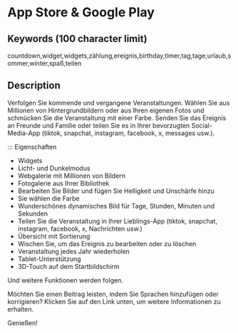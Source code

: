 # App Store & Google Play

## Keywords (100 character limit)
countdown,widget,widgets,zählung,ereignis,birthday,timer,tag,tage,urlaub,sommer,winter,spaß,teilen

## Description
Verfolgen Sie kommende und vergangene Veranstaltungen.
Wählen Sie aus Millionen von Hintergrundbildern oder aus Ihren eigenen Fotos und schmücken Sie die Veranstaltung mit einer Farbe.
Senden Sie das Ereignis an Freunde und Familie oder teilen Sie es in Ihrer bevorzugten Social-Media-App (tiktok, snapchat, instagram, facebook, x, messages usw.).

::: Eigenschaften
- Widgets
- Licht- und Dunkelmodus
- Webgalerie mit Millionen von Bildern
- Fotogalerie aus Ihrer Bibliothek
- Bearbeiten Sie Bilder und fügen Sie Helligkeit und Unschärfe hinzu
- Sie wählen die Farbe
- Wunderschönes dynamisches Bild für Tage, Stunden, Minuten und Sekunden
- Teilen Sie die Veranstaltung in Ihrer Lieblings-App (tiktok, snapchat, instagram, facebook, x, Nachrichten usw.)
- Übersicht mit Sortierung
- Wischen Sie, um das Ereignis zu bearbeiten oder zu löschen
- Veranstaltung jedes Jahr wiederholen
- Tablet-Unterstützung
- 3D-Touch auf dem Startbildschirm

Und weitere Funktionen werden folgen.

Möchten Sie einen Beitrag leisten, indem Sie Sprachen hinzufügen oder korrigieren? Klicken Sie auf den Link unten, um weitere Informationen zu erhalten.

Genießen!